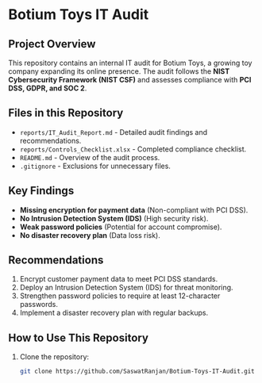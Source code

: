 # Botium Toys IT Audit

## **Project Overview**
This repository contains an internal IT audit for Botium Toys, a growing toy company expanding its online presence. The audit follows the **NIST Cybersecurity Framework (NIST CSF)** and assesses compliance with **PCI DSS, GDPR, and SOC 2**.

## **Files in this Repository**
- `reports/IT_Audit_Report.md` - Detailed audit findings and recommendations.
- `reports/Controls_Checklist.xlsx` - Completed compliance checklist.
- `README.md` - Overview of the audit process.
- `.gitignore` - Exclusions for unnecessary files.

## **Key Findings**
- **Missing encryption for payment data** (Non-compliant with PCI DSS).
- **No Intrusion Detection System (IDS)** (High security risk).
- **Weak password policies** (Potential for account compromise).
- **No disaster recovery plan** (Data loss risk).

## **Recommendations**
1. Encrypt customer payment data to meet PCI DSS standards.
2. Deploy an Intrusion Detection System (IDS) for threat monitoring.
3. Strengthen password policies to require at least 12-character passwords.
4. Implement a disaster recovery plan with regular backups.

## **How to Use This Repository**
1. Clone the repository:
   ```sh
   git clone https://github.com/SaswatRanjan/Botium-Toys-IT-Audit.git
